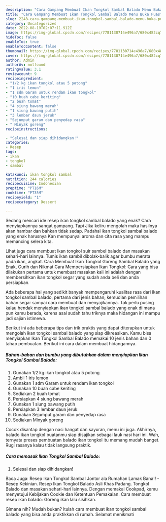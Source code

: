 ```yaml
---
description: "Cara Gampang Membuat Ikan Tongkol Sambal Balado Menu Buka Puas"
title: "Cara Gampang Membuat Ikan Tongkol Sambal Balado Menu Buka Puas"
slug: 2248-cara-gampang-membuat-ikan-tongkol-sambal-balado-menu-buka-puas
category: Uncategorized
date: 2022-08-10T02:07:11.912Z
image: https://img-global.cpcdn.com/recipes/7781130714e496a7/680x482cq70/ikan-tongkol-sambal-balado-foto-resep-utama.jpg
hideToc: false
enableToc: true
enableTocContent: false
thumbnail: https://img-global.cpcdn.com/recipes/7781130714e496a7/680x482cq70/ikan-tongkol-sambal-balado-foto-resep-utama.jpg
cover: https://img-global.cpcdn.com/recipes/7781130714e496a7/680x482cq70/ikan-tongkol-sambal-balado-foto-resep-utama.jpg
author: Admin
authorAv: notfound
ratingvalue: 3.1
reviewcount: 9
recipeingredient:
- "1/2 kg ikan tongkol atau 5 potong"
- "1 iris lemon"
- "1 sdm Garam untuk rendam ikan tongkol"
- "10 buah cabe keriting"
- "2 buah tomat"
- "4 siung bawang merah"
- "1 siung bawang putih"
- "3 lembar daun jeruk"
- "Sejumput garam dan penyedap rasa"
- " Minyak goreng"
recipeinstructions:

- "Selesai dan siap dihidangkan!"
categories:
- Resep
tags:
- ikan
- tongkol
- sambal

katakunci: ikan tongkol sambal 
nutrition: 244 calories
recipecuisine: Indonesian
preptime: "PT16M"
cooktime: "PT35M"
recipeyield: "1"
recipecategory: Dessert

---
```



Sedang mencari ide resep ikan tongkol sambal balado yang enak? Cara menyiapkannya sangat gampang. Tapi Jika keliru mengolah maka hasilnya akan hambar dan bahkan tidak sedap. Padahal ikan tongkol sambal balado yang enak harusnya Kan mempunyai aroma dan cita rasa yang mampu memancing selera kita.


Lihat juga cara membuat Ikan tongkol suir sambel balado dan masakan sehari-hari lainnya. Tumis ikan sambil dibolak-balik agar bumbu merata pada ikan, angkat. Cara Membuat Ikan Tongkol Goreng Sambal Balado yang Enak, Gurih dan Nikmat Cara Mempersiapkan Ikan Tongkol: Cara yang bisa dilakukan pertama untuk membuat masakan kali ini adalah dengan membersihkan ikan tongkol segar yang sudah anda beli dan anda persiapkan.

Ada beberapa hal yang sedikit banyak mempengaruhi kualitas rasa dari ikan tongkol sambal balado, pertama dari jenis bahan, kemudian pemilihan bahan segar sampai cara membuat dan menyajikannya. Tak perlu pusing kalau hendak menyiapkan ikan tongkol sambal balado yang enak di mana pun kamu berada, karena asal sudah tahu triknya maka hidangan ini mampu jadi sajian istimewa.


Berikut ini ada beberapa tips dan trik praktis yang dapat diterapkan untuk mengolah ikan tongkol sambal balado yang siap dikreasikan. Kamu bisa menyiapkan Ikan Tongkol Sambal Balado memakai 10 jenis bahan dan 0 tahap pembuatan. Berikut ini cara dalam membuat hidangannya.

<!--inarticleads1-->

##### Bahan-bahan dan bumbu yang dibutuhkan dalam menyiapkan Ikan Tongkol Sambal Balado:

1. Gunakan 1/2 kg ikan tongkol atau 5 potong
1. Ambil 1 iris lemon
1. Gunakan 1 sdm Garam untuk rendam ikan tongkol
1. Gunakan 10 buah cabe keriting
1. Sediakan 2 buah tomat
1. Persiapkan 4 siung bawang merah
1. Gunakan 1 siung bawang putih
1. Persiapkan 3 lembar daun jeruk
1. Gunakan Sejumput garam dan penyedap rasa
1. Sediakan  Minyak goreng


Cocok disantap dengan nasi hangat dan sayuran, menu ini juga. Akhirnya, balado ikan tongkol buatanmu siap disajikan sebagai lauk nasi hari ini. Wah, ternyata proses pembuatan balado ikan tongkol itu memang mudah banget. Rugi rasanya kalau tidak langsung praktik. 

<!--inarticleads2-->

##### Cara memasak Ikan Tongkol Sambal Balado:


1. Selesai dan siap dihidangkan!

Baca Juga: Resep Ikan Tongkol Sambal Jontor ala Rumahan Lamak Bana!! - Resep Kekinian. Resep Ikan Tongkol Balado Asli Khas Padang. Tongkol Balado dan masakan sehari-hari lainnya. Dengan memakai Cookpad, kamu menyetujui Kebijakan Cookie dan Ketentuan Pemakaian. Cara membuat resep ikan balado: Goreng ikan lalu sisihkan. 

Gimana nih? Mudah bukan? Itulah cara membuat ikan tongkol sambal balado yang bisa anda praktikkan di rumah. Selamat menikmati
